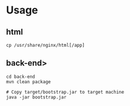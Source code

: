 # Usage

## html  
  
`cp /usr/share/nginx/html[/app]`  
  
## back-end>  
  
`cd back-end`  
`mvn clean package`  
  
`# Copy target/bootstrap.jar to target machine`  
`java -jar bootstrap.jar`  

